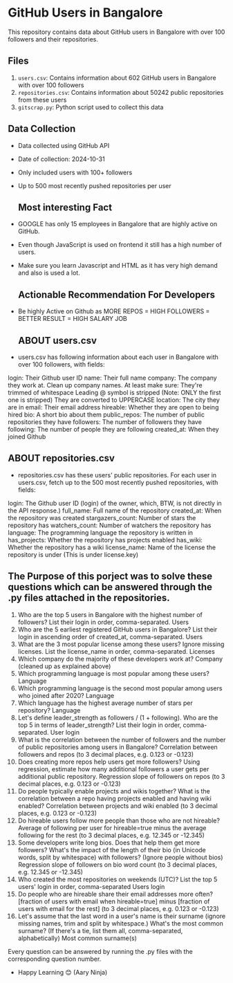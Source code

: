 # GitHub Users in Bangalore

This repository contains data about GitHub users in Bangalore with over 100 followers and their repositories.

## Files

1. `users.csv`: Contains information about 602 GitHub users in Bangalore with over 100 followers
2. `repositories.csv`: Contains information about 50242 public repositories from these users
3. `gitscrap.py`: Python script used to collect this data

## Data Collection

- Data collected using GitHub API
- Date of collection: 2024-10-31
- Only included users with 100+ followers
- Up to 500 most recently pushed repositories per user

  ## Most interesting Fact
- GOOGLE has only 15 employees in Bangalore that are highly active on GitHub.
- Even though JavaScript is used on frontend it still has a high number of users.
- Make sure you learn Javascript and HTML as it has very high demand and also is used a lot.

  ## Actionable Recommendation For Developers
- Be highly Active on Github as MORE REPOS = HIGH FOLLOWERS = BETTER RESULT = HIGH SALARY JOB

  ## ABOUT users.csv
- users.csv has following information about each user in Bangalore with over 100 followers, with fields:

login: Their Github user ID
name: Their full name
company: The company they work at. Clean up company names. At least make sure:
They're trimmed of whitespace
Leading @ symbol is stripped (Note: ONLY the first one is stripped)
They are converted to UPPERCASE
location: The city they are in
email: Their email address
hireable: Whether they are open to being hired
bio: A short bio about them
public_repos: The number of public repositories they have
followers: The number of followers they have
following: The number of people they are following
created_at: When they joined Github


  ## ABOUT repositories.csv
- repositories.csv has these users' public repositories. For each user in users.csv, fetch up to the 500 most recently pushed repositories, with fields:

login: The Github user ID (login) of the owner, which, BTW, is not directly in the API response.)
full_name: Full name of the repository
created_at: When the repository was created
stargazers_count: Number of stars the repository has
watchers_count: Number of watchers the repository has
language: The programming language the repository is written in
has_projects: Whether the repository has projects enabled
has_wiki: Whether the repository has a wiki
license_name: Name of the license the repository is under (This is under license.key)

## The Purpose of this porject was to solve these questions which can be answered through the .py files attached in the repositories.
1. Who are the top 5 users in Bangalore with the highest number of followers? List their login in order, comma-separated.
Users
2. Who are the 5 earliest registered GitHub users in Bangalore? List their login in ascending order of created_at, comma-separated.
Users
3. What are the 3 most popular license among these users? Ignore missing licenses. List the license_name in order, comma-separated.
Licenses
4. Which company do the majority of these developers work at?
Company (cleaned up as explained above)
5. Which programming language is most popular among these users?
Language
6. Which programming language is the second most popular among users who joined after 2020?
Language
7. Which language has the highest average number of stars per repository?
Language
8. Let's define leader_strength as followers / (1 + following). Who are the top 5 in terms of leader_strength? List their login in order, comma-separated.
User login
9. What is the correlation between the number of followers and the number of public repositories among users in Bangalore?
Correlation between followers and repos (to 3 decimal places, e.g. 0.123 or -0.123)
10. Does creating more repos help users get more followers? Using regression, estimate how many additional followers a user gets per additional public repository.
Regression slope of followers on repos (to 3 decimal places, e.g. 0.123 or -0.123)
11. Do people typically enable projects and wikis together? What is the correlation between a repo having projects enabled and having wiki enabled?
Correlation between projects and wiki enabled (to 3 decimal places, e.g. 0.123 or -0.123)
12. Do hireable users follow more people than those who are not hireable?
Average of following per user for hireable=true minus the average following for the rest (to 3 decimal places, e.g. 12.345 or -12.345)
13. Some developers write long bios. Does that help them get more followers? What's the impact of the length of their bio (in Unicode words, split by whitespace) with followers? (Ignore people without bios)
Regression slope of followers on bio word count (to 3 decimal places, e.g. 12.345 or -12.345)
14. Who created the most repositories on weekends (UTC)? List the top 5 users' login in order, comma-separated
Users login
15. Do people who are hireable share their email addresses more often?
[fraction of users with email when hireable=true] minus [fraction of users with email for the rest] (to 3 decimal places, e.g. 0.123 or -0.123)
16. Let's assume that the last word in a user's name is their surname (ignore missing names, trim and split by whitespace.) What's the most common surname? (If there's a tie, list them all, comma-separated, alphabetically)
Most common surname(s)

Every question can be answered by running the .py files with the corresponding question number.

- Happy Learning 😊 (Aary Ninja)

